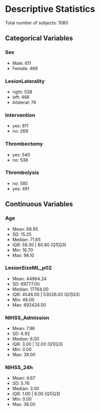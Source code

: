 # Descriptive Statistics

Total number of subjects: 1080

## Categorical Variables

### Sex
- Male: 611
- Female: 469

### LesionLaterality
- right: 538
- left: 466
- bilateral: 76

### Intervention
- yes: 811
- no: 269

### Thrombectomy
- yes: 540
- no: 538

### Thrombolysis
- no: 585
- yes: 491

## Continuous Variables

### Age
- Mean: 68.95
- SD: 15.25
- Median: 71.65
- IQR: 59.30 | 80.80 (Q1|Q3)
- Min: 16.70
- Max: 98.10

### LesionSizeML_p02
- Mean: 44964.24
- SD: 69777.00
- Median: 17764.00
- IQR: 4548.00 | 53026.00 (Q1|Q3)
- Min: 48.00
- Max: 692424.00

### NIHSS_Admission
- Mean: 7.96
- SD: 6.92
- Median: 6.00
- IQR: 3.00 | 12.00 (Q1|Q3)
- Min: 0.00
- Max: 39.00

### NIHSS_24h
- Mean: 4.67
- SD: 5.76
- Median: 3.00
- IQR: 1.00 | 6.00 (Q1|Q3)
- Min: 0.00
- Max: 36.00
